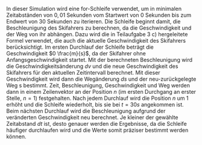 In dieser Simulation wird eine for-Schleife verwendet, um in minimalen Zeitabständen von $0,01$ Sekunden vom Startwert von $0$ Sekunden bis zum Endwert von $30$ Sekunden zu iterieren. Die Schleife beginnt damit, die Beschleunigung des Skifahrers zu berechnen, da die Geschwindigkeit und der Weg von ihr abhängen. Dazu wird die in Teilaufgabe 3 c) hergeleitete Formel verwendet, die auch die aktuelle Geschwindigkeit des Skifahrers berücksichtigt. Im ersten Durchlauf der Schleife beträgt die Geschwindigkeit $0 \frac{m}{s}$, da der Skifahrer ohne Anfangsgeschwindigkeit startet. Mit der berechneten Beschleunigung wird die Geschwindigkeitsänderung $dv$ und die neue Geschwindigkeit des Skifahrers für den aktuellen Zeitintervall berechnet. Mit dieser Geschwindigkeit wird dann die Wegänderung $ds$ und der neu-zurückgelegte Weg s bestimmt. Zeit, Beschleunigung, Geschwindigkeit und Weg werden dann in einem Zeilenvektor an der Position $n$ (im ersten Durchgang an erster Stelle, $n=1$) festgehalten. Nach jedem Durchlauf wird die Position $n$ um $1$ erhöht und die Schleife wiederholt, bis sie bei $t=30s$ angekommen ist. Beim nächsten Durchlauf wird die Beschleunigung aufgrund der veränderten Geschwindigkeit neu berechnet. Je kleiner der gewählte Zeitabstand $dt$ ist, desto genauer werden die Ergebnisse, da die Schleife häufiger durchlaufen wird und die Werte somit präziser bestimmt werden können.